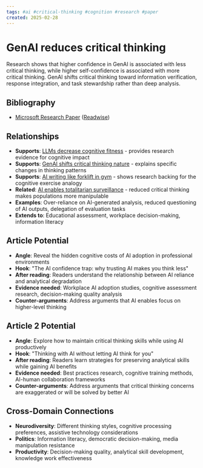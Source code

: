 ```yaml
---
tags: #ai #critical-thinking #cognition #research #paper
created: 2025-02-28
---
```


# GenAI reduces critical thinking

Research shows that higher confidence in GenAI is associated with less critical thinking, while higher self-confidence is associated with more critical thinking. GenAI shifts critical thinking toward information verification, response integration, and task stewardship rather than deep analysis.

## Bibliography

- [Microsoft Research Paper](https://www.microsoft.com/en-us/research/uploads/prod/2025/01/lee_2025_ai_critical_thinking_survey.pdf) ([Readwise](https://read.readwise.io/new/read/01jn6k5wzghpwt3t7ababpq6sc))

## Relationships
- **Supports**: [LLMs decrease cognitive fitness](ai-cognitive-fitness-decline.md) - provides research evidence for cognitive impact
- **Supports**: [GenAI shifts critical thinking nature](ai-critical-thinking-shifts.md) - explains specific changes in thinking patterns
- **Supports**: [AI writing like forklift in gym](ai-writing-forklift-gym.md) - shows research backing for the cognitive exercise analogy
- **Related**: [AI enables totalitarian surveillance](ai-surveillance-democracy.md) - reduced critical thinking makes populations more manipulable
- **Examples**: Over-reliance on AI-generated analysis, reduced questioning of AI outputs, delegation of evaluation tasks
- **Extends to**: Educational assessment, workplace decision-making, information literacy

## Article Potential
- **Angle**: Reveal the hidden cognitive costs of AI adoption in professional environments
- **Hook**: "The AI confidence trap: why trusting AI makes you think less"
- **After reading**: Readers understand the relationship between AI reliance and analytical degradation
- **Evidence needed**: Workplace AI adoption studies, cognitive assessment research, decision-making quality analysis
- **Counter-arguments**: Address arguments that AI enables focus on higher-level thinking

## Article 2 Potential
- **Angle**: Explore how to maintain critical thinking skills while using AI productively
- **Hook**: "Thinking with AI without letting AI think for you"
- **After reading**: Readers learn strategies for preserving analytical skills while gaining AI benefits
- **Evidence needed**: Best practices research, cognitive training methods, AI-human collaboration frameworks
- **Counter-arguments**: Address arguments that critical thinking concerns are exaggerated or will be solved by better AI

## Cross-Domain Connections
- **Neurodiversity**: Different thinking styles, cognitive processing preferences, assistive technology considerations
- **Politics**: Information literacy, democratic decision-making, media manipulation resistance
- **Productivity**: Decision-making quality, analytical skill development, knowledge work effectiveness